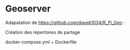 # Geoserver #

Adapatation de https://github.com/daveb1034/R_Pi_Geo :

Création des répertoires de partage

docker-compose.yml + Dockerfile




